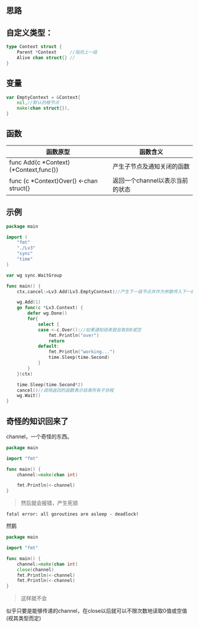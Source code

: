 ## 思路



## 自定义类型：

```go
type Context struct {
	Parent *Context		//指向上一级
	Alive chan struct{}	//
}
```

## 变量

```go
var EmptyContext = &Context{
	nil,//默认的根节点
	make(chan struct{}),
}
```

## 函数

| 函数原型                                | 函数含义                        |
| --------------------------------------- | ------------------------------- |
| func Add(c *Context) (*Context,func())  | 产生子节点及通知关闭的函数      |
| func (c *Context)Over() <-chan struct{} | 返回一个channel以表示当前的状态 |

## 示例

```go
package main

import (
	"fmt"
	"./Lv3"
	"sync"
	"time"
)

var wg sync.WaitGroup

func main() {
	ctx,cancel:=Lv3.Add(Lv3.EmptyContext)//产生下一级节点并作为参数传入下一级协程

	wg.Add(1)
	go func(c *Lv3.Context) {
		defer wg.Done()
		for{
			select {
			case <-c.Over()://如果通知结束就会取到0或空
				fmt.Println("over")
				return
			default:
				fmt.Println("working...")
				time.Sleep(time.Second)
			}
		}
	}(ctx)

	time.Sleep(time.Second*2)
	cancel()//调用返回的函数表示结束所有子协程
	wg.Wait()
}
```

## 奇怪的知识回来了

channel，一个奇怪的东西。

```go
package main

import "fmt"

func main() {
	channel:=make(chan int)

	fmt.Println(<-channel)
}
```

> 然后就会报错，产生死锁

```
fatal error: all goroutines are asleep - deadlock!
```

然鹅


```go
package main

import "fmt"

func main() {
	channel:=make(chan int)
    close(channel)
	fmt.Println(<-channel)
    fmt.Println(<-channel)
}
```

> 这样就不会

似乎只要是能够传递的channel，在close以后就可以不限次数地读取0值或空值(视其类型而定)